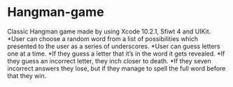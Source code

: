 # Hangman-game
Classic Hangman game made by using Xcode 10.2.1, Sfiwt 4 and UIKit.
*User can choose a random word from a list of possibilities which presented to the user as a series of underscores.
*User can guess letters one at a time. 
*If they guess a letter that it’s in the word it gets revealed.
*If they guess an incorrect letter, they inch closer to death. 
*If they seven incorrect answers they lose, but if they manage to spell the full word before that they win.


